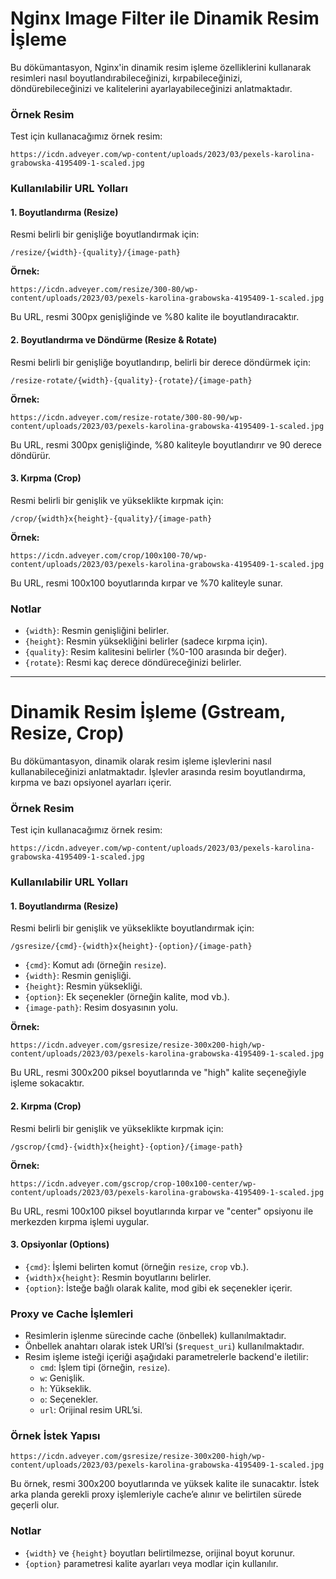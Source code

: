 # Nginx Image Filter ile Dinamik Resim İşleme

Bu dökümantasyon, Nginx'in dinamik resim işleme özelliklerini kullanarak resimleri nasıl boyutlandırabileceğinizi, kırpabileceğinizi, döndürebileceğinizi ve kalitelerini ayarlayabileceğinizi anlatmaktadır.

### Örnek Resim

Test için kullanacağımız örnek resim:
```
https://icdn.adveyer.com/wp-content/uploads/2023/03/pexels-karolina-grabowska-4195409-1-scaled.jpg
```

### Kullanılabilir URL Yolları

#### 1. **Boyutlandırma (Resize)**
Resmi belirli bir genişliğe boyutlandırmak için:

```
/resize/{width}-{quality}/{image-path}
```

**Örnek:**
```
https://icdn.adveyer.com/resize/300-80/wp-content/uploads/2023/03/pexels-karolina-grabowska-4195409-1-scaled.jpg
```

Bu URL, resmi 300px genişliğinde ve %80 kalite ile boyutlandıracaktır.

#### 2. **Boyutlandırma ve Döndürme (Resize & Rotate)**
Resmi belirli bir genişliğe boyutlandırıp, belirli bir derece döndürmek için:

```
/resize-rotate/{width}-{quality}-{rotate}/{image-path}
```

**Örnek:**
```
https://icdn.adveyer.com/resize-rotate/300-80-90/wp-content/uploads/2023/03/pexels-karolina-grabowska-4195409-1-scaled.jpg
```

Bu URL, resmi 300px genişliğinde, %80 kaliteyle boyutlandırır ve 90 derece döndürür.

#### 3. **Kırpma (Crop)**
Resmi belirli bir genişlik ve yükseklikte kırpmak için:

```
/crop/{width}x{height}-{quality}/{image-path}
```

**Örnek:**
```
https://icdn.adveyer.com/crop/100x100-70/wp-content/uploads/2023/03/pexels-karolina-grabowska-4195409-1-scaled.jpg
```

Bu URL, resmi 100x100 boyutlarında kırpar ve %70 kaliteyle sunar.

### Notlar
- `{width}`: Resmin genişliğini belirler.
- `{height}`: Resmin yüksekliğini belirler (sadece kırpma için).
- `{quality}`: Resim kalitesini belirler (%0-100 arasında bir değer).
- `{rotate}`: Resmi kaç derece döndüreceğinizi belirler.

-------

# Dinamik Resim İşleme (Gstream, Resize, Crop)

Bu dökümantasyon, dinamik olarak resim işleme işlevlerini nasıl kullanabileceğinizi anlatmaktadır. İşlevler arasında resim boyutlandırma, kırpma ve bazı opsiyonel ayarları içerir.

### Örnek Resim

Test için kullanacağımız örnek resim:
```
https://icdn.adveyer.com/wp-content/uploads/2023/03/pexels-karolina-grabowska-4195409-1-scaled.jpg
```

### Kullanılabilir URL Yolları

#### 1. **Boyutlandırma (Resize)**
Resmi belirli bir genişlik ve yükseklikte boyutlandırmak için:

```
/gsresize/{cmd}-{width}x{height}-{option}/{image-path}
```

- `{cmd}`: Komut adı (örneğin `resize`).
- `{width}`: Resmin genişliği.
- `{height}`: Resmin yüksekliği.
- `{option}`: Ek seçenekler (örneğin kalite, mod vb.).
- `{image-path}`: Resim dosyasının yolu.

**Örnek:**
```
https://icdn.adveyer.com/gsresize/resize-300x200-high/wp-content/uploads/2023/03/pexels-karolina-grabowska-4195409-1-scaled.jpg
```
Bu URL, resmi 300x200 piksel boyutlarında ve "high" kalite seçeneğiyle işleme sokacaktır.

#### 2. **Kırpma (Crop)**
Resmi belirli bir genişlik ve yükseklikte kırpmak için:

```
/gscrop/{cmd}-{width}x{height}-{option}/{image-path}
```

**Örnek:**
```
https://icdn.adveyer.com/gscrop/crop-100x100-center/wp-content/uploads/2023/03/pexels-karolina-grabowska-4195409-1-scaled.jpg
```
Bu URL, resmi 100x100 piksel boyutlarında kırpar ve "center" opsiyonu ile merkezden kırpma işlemi uygular.

#### 3. **Opsiyonlar (Options)**
- `{cmd}`: İşlemi belirten komut (örneğin `resize`, `crop` vb.).
- `{width}x{height}`: Resmin boyutlarını belirler.
- `{option}`: İsteğe bağlı olarak kalite, mod gibi ek seçenekler içerir.

### Proxy ve Cache İşlemleri

- Resimlerin işlenme sürecinde cache (önbellek) kullanılmaktadır.
- Önbellek anahtarı olarak istek URI’si (`$request_uri`) kullanılmaktadır.
- Resim işleme isteği içeriği aşağıdaki parametrelerle backend'e iletilir:
  - `cmd`: İşlem tipi (örneğin, `resize`).
  - `w`: Genişlik.
  - `h`: Yükseklik.
  - `o`: Seçenekler.
  - `url`: Orijinal resim URL’si.

### Örnek İstek Yapısı

```
https://icdn.adveyer.com/gsresize/resize-300x200-high/wp-content/uploads/2023/03/pexels-karolina-grabowska-4195409-1-scaled.jpg
```

Bu örnek, resmi 300x200 boyutlarında ve yüksek kalite ile sunacaktır. İstek arka planda gerekli proxy işlemleriyle cache’e alınır ve belirtilen sürede geçerli olur.

### Notlar
- `{width}` ve `{height}` boyutları belirtilmezse, orijinal boyut korunur.
- `{option}` parametresi kalite ayarları veya modlar için kullanılır.

